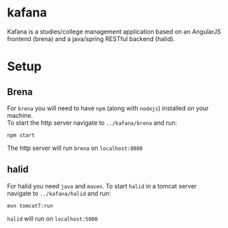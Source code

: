 # kafana
Kafana is a studies/college management application based on an AngularJS frontend (brena) 
and a java/spring RESTful backend (halid).

# Setup
## Brena
For `brena` you will need to have `npm` (along with `nodejs`) installed on your machine.<br>
To start the http server navigate to `../kafana/brena` and run:
```
npm start
```
The http server will run `brena` on `localhost:8080`

## halid
For halid you need `java` and `maven`.
To start `halid` in a tomcat server navigate to `../kafana/halid` and run:
```
mvn tomcat7:run
```
`halid` will run on `localhost:5000`
